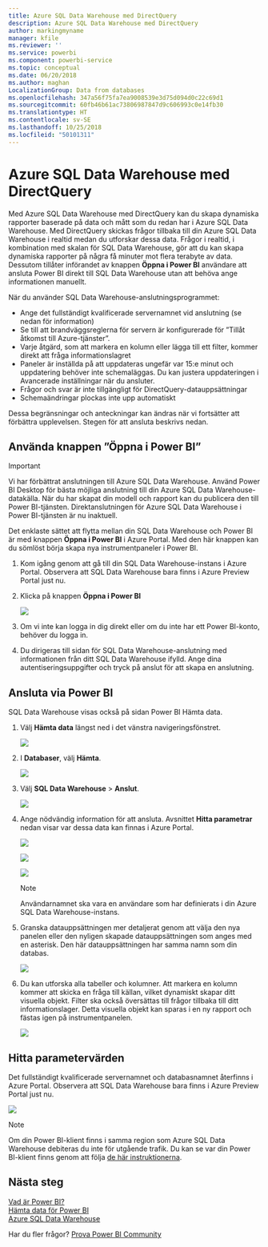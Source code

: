 ```yaml
---
title: Azure SQL Data Warehouse med DirectQuery
description: Azure SQL Data Warehouse med DirectQuery
author: markingmyname
manager: kfile
ms.reviewer: ''
ms.service: powerbi
ms.component: powerbi-service
ms.topic: conceptual
ms.date: 06/20/2018
ms.author: maghan
LocalizationGroup: Data from databases
ms.openlocfilehash: 347a56f75fa7ea9008539e3d75d094d0c22c69d1
ms.sourcegitcommit: 60fb46b61ac73806987847d9c606993c0e14fb30
ms.translationtype: HT
ms.contentlocale: sv-SE
ms.lasthandoff: 10/25/2018
ms.locfileid: "50101311"
---
```

# <a name="azure-sql-data-warehouse-with-directquery"></a>Azure SQL Data Warehouse med DirectQuery
Med Azure SQL Data Warehouse med DirectQuery kan du skapa dynamiska rapporter baserade på data och mått som du redan har i Azure SQL Data Warehouse. Med DirectQuery skickas frågor tillbaka till din Azure SQL Data Warehouse i realtid medan du utforskar dessa data. Frågor i realtid, i kombination med skalan för SQL Data Warehouse, gör att du kan skapa dynamiska rapporter på några få minuter mot flera terabyte av data. Dessutom tillåter införandet av knappen **Öppna i Power BI** användare att ansluta Power BI direkt till SQL Data Warehouse utan att behöva ange informationen manuellt.

När du använder SQL Data Warehouse-anslutningsprogrammet:

* Ange det fullständigt kvalificerade servernamnet vid anslutning (se nedan för information)
* Se till att brandväggsreglerna för servern är konfigurerade för ”Tillåt åtkomst till Azure-tjänster”.
* Varje åtgärd, som att markera en kolumn eller lägga till ett filter, kommer direkt att fråga informationslagret
* Paneler är inställda på att uppdateras ungefär var 15:e minut och uppdatering behöver inte schemaläggas.  Du kan justera uppdateringen i Avancerade inställningar när du ansluter.
* Frågor och svar är inte tillgängligt för DirectQuery-datauppsättningar
* Schemaändringar plockas inte upp automatiskt

Dessa begränsningar och anteckningar kan ändras när vi fortsätter att förbättra upplevelsen. Stegen för att ansluta beskrivs nedan.

## <a name="using-the-open-in-power-bi-button"></a>Använda knappen ”Öppna i Power BI”

> [!Important]
> Vi har förbättrat anslutningen till Azure SQL Data Warehouse.  Använd Power BI Desktop för bästa möjliga anslutning till din Azure SQL Data Warehouse-datakälla.  När du har skapat din modell och rapport kan du publicera den till Power BI-tjänsten.  Direktanslutningen för Azure SQL Data Warehouse i Power BI-tjänsten är nu inaktuell.
>

Det enklaste sättet att flytta mellan din SQL Data Warehouse och Power BI är med knappen **Öppna i Power BI** i Azure Portal. Med den här knappen kan du sömlöst börja skapa nya instrumentpaneler i Power BI.

1. Kom igång genom att gå till din SQL Data Warehouse-instans i Azure Portal. Observera att SQL Data Warehouse bara finns i Azure Preview Portal just nu.
2. Klicka på knappen **Öppna i Power BI**
   
    ![](media/service-azure-sql-data-warehouse-with-direct-connect/openinpowerbi.png)
3. Om vi inte kan logga in dig direkt eller om du inte har ett Power BI-konto, behöver du logga in.
4. Du dirigeras till sidan för SQL Data Warehouse-anslutning med informationen från ditt SQL Data Warehouse ifylld. Ange dina autentiseringsuppgifter och tryck på anslut för att skapa en anslutning.

## <a name="connecting-through-power-bi"></a>Ansluta via Power BI
SQL Data Warehouse visas också på sidan Power BI Hämta data. 

1. Välj **Hämta data** längst ned i det vänstra navigeringsfönstret.  
   
    ![](media/service-azure-sql-data-warehouse-with-direct-connect/getdatabutton.png)
2. I **Databaser**, välj **Hämta**.
   
    ![](media/service-azure-sql-data-warehouse-with-direct-connect/databases.png)
3. Välj **SQL Data Warehouse** \> **Anslut**.
   
    ![](media/service-azure-sql-data-warehouse-with-direct-connect/azuresqldatawarehouseconnect.png)
4. Ange nödvändig information för att ansluta. Avsnittet **Hitta parametrar** nedan visar var dessa data kan finnas i Azure Portal.
   
    ![](media/service-azure-sql-data-warehouse-with-direct-connect/servername.png)
   
    ![](media/service-azure-sql-data-warehouse-with-direct-connect/servernamewithadvanced.png)
   
    ![](media/service-azure-sql-data-warehouse-with-direct-connect/username.png)
   
   > [!NOTE]
   > Användarnamnet ska vara en användare som har definierats i din Azure SQL Data Warehouse-instans.
   > 
   > 
5. Granska datauppsättningen mer detaljerat genom att välja den nya panelen eller den nyligen skapade datauppsättningen som anges med en asterisk. Den här datauppsättningen har samma namn som din databas.
   
    ![](media/service-azure-sql-data-warehouse-with-direct-connect/dataset2.png)
6. Du kan utforska alla tabeller och kolumner. Att markera en kolumn kommer att skicka en fråga till källan, vilket dynamiskt skapar ditt visuella objekt. Filter ska också översättas till frågor tillbaka till ditt informationslager. Detta visuella objekt kan sparas i en ny rapport och fästas igen på instrumentpanelen.
   
    ![](media/service-azure-sql-data-warehouse-with-direct-connect/explore3.png)

## <a name="finding-parameter-values"></a>Hitta parametervärden
Det fullständigt kvalificerade servernamnet och databasnamnet återfinns i Azure Portal. Observera att SQL Data Warehouse bara finns i Azure Preview Portal just nu.

![](media/service-azure-sql-data-warehouse-with-direct-connect/azureportal.png)

> [!NOTE]
> Om din Power BI-klient finns i samma region som Azure SQL Data Warehouse debiteras du inte för utgående trafik. Du kan se var din Power BI-klient finns genom att följa [de här instruktionerna](https://docs.microsoft.com/power-bi/service-admin-where-is-my-tenant-located).
>

## <a name="next-steps"></a>Nästa steg
[Vad är Power BI?](power-bi-overview.md)  
[Hämta data för Power BI](service-get-data.md)  
[Azure SQL Data Warehouse](/azure/sql-data-warehouse/sql-data-warehouse-overview-what-is/)

Har du fler frågor? [Prova Power BI Community](http://community.powerbi.com/)